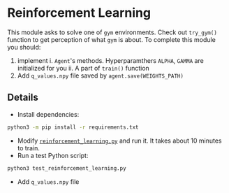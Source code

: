 # Reinforcement Learning

This module asks to solve one of `gym` environments.
Check out `try_gym()` function to get perception of what `gym` is about.
To complete this module you should:
1. implement
    i. `Agent`'s methods. Hyperparamthers `ALPHA`, `GAMMA` are initialized for you
    ii. A part of `train()` function
2. Add `q_values.npy` file saved by `agent.save(WEIGHTS_PATH)`

## Details

* Install dependencies:

```sh
python3 -m pip install -r requirements.txt
```

* Modify [`reinforcement_learning.py`](reinforcement_learning.py) and run it. It takes about 10 minutes to train.
* Run a test Python script:

```sh
python3 test_reinforcement_learning.py
```

* Add `q_values.npy` file
